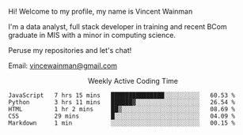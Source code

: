 Hi! Welcome to my profile, my name is Vincent Wainman

I'm a data analyst, full stack developer in training and recent BCom graduate in MIS with a minor in computing science. 

Peruse my repositories and let's chat!

Email: vincewainman@gmail.com

<p align="center"> Weekly Active Coding Time </p>
<!--START_SECTION:waka-->

```text
JavaScript   7 hrs 15 mins   ███████████████░░░░░░░░░░   60.53 %
Python       3 hrs 11 mins   ██████▓░░░░░░░░░░░░░░░░░░   26.54 %
HTML         1 hr 2 mins     ██▒░░░░░░░░░░░░░░░░░░░░░░   08.69 %
CSS          29 mins         █░░░░░░░░░░░░░░░░░░░░░░░░   04.09 %
Markdown     1 min           ░░░░░░░░░░░░░░░░░░░░░░░░░   00.15 %
```

<!--END_SECTION:waka-->
